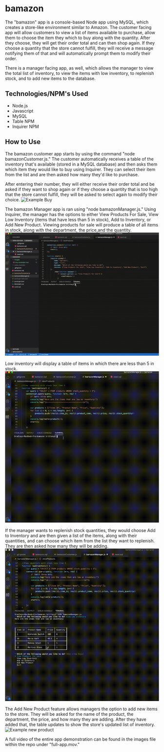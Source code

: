# bamazon
The "bamazon" app is a console-based Node app using MySQL, which creates a store-like environment similar to Amazon. The customer facing app will allow customers to view a list of items available to purchase, allow them to choose the item they which to buy along with the quantity. After they choose, they will get their order total and can then shop again. If they choose a quantity that the store cannot fulfill, they will receive a message notifying them of that and will automatically prompt them to modify their order.

There is a manager facing app, as well, which allows the manager to view the total list of inventory, to view the items with low inventory, to replenish stock, and to add new items to the database.

## Technologies/NPM's Used
- Node.js
- Javascript
- MySQL
- Table NPM
- Inquirer NPM

## How to Use
The bamazon customer app starts by using the command "node bamazonCustomer.js." The customer automatically receives a table of the inventory that's available (stored in a MySQL database) and then asks them which item they would like to buy using Inquirer. They can select their item from the list and are then asked how many they'd like to purchase. 

After entering their number, they will either receive their order total and be asked if they want to shop again or if they choose a quantity that is too high that the store cannot fulfill, they will be asked to select again to modify their choice.
![Example Buy](images/buy-example.gif)

The bamazon Manager app is ran using "node bamazonManager.js." Using Inquirer, the manager has the options to either View Products For Sale, View Low Inventory (items that have less than 5 in stock), Add to Inventory, or Add New Product. Viewing products for sale will produce a table of all items in stock, along with the department, the price,and the quantity.
![Example View Products For Sale](images/view-products.gif)

Low inventory will display a table of items in which there are less than 5 in stock.
![Example low inventory](images/low-inv.gif)

If the manager wants to replenish stock quantities, they would choose Add to Inventory and are then given a list of the items, along with their quantities, and can choose which item from the list they want to replenish. They are then asked how many they will be adding. 
![Example add-inv](images/add-inv.gif)

The Add New Product feature allows managers the option to add new items to the store. They will be asked for the name of the product, the department, the price, and how many they are adding. After they have added that, the table updates to show the store's updated list of inventory.
![Example new product](images/new-prod.gif)

A full video of the entire app demonstration can be found in the images file within the repo under "full-app.mov."



